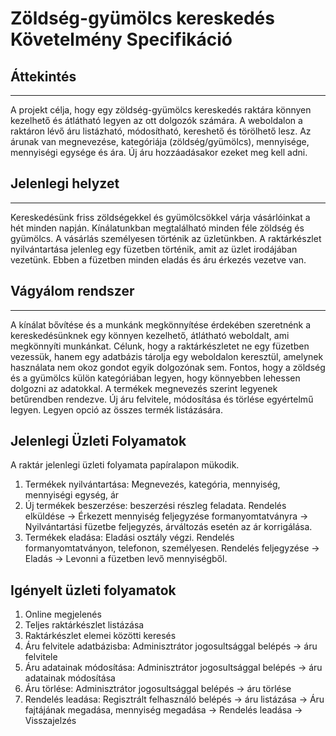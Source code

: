 # Zöldség-gyümölcs kereskedés Követelmény Specifikáció

## Áttekintés
---
A projekt célja, hogy egy zöldség-gyümölcs kereskedés raktára könnyen kezelhető és átlátható legyen az ott
dolgozók számára. A weboldalon a raktáron lévő áru listázható, módosítható, kereshető és törölhető lesz. Az 
árunak van megnevezése, kategóriája (zöldség/gyümölcs), mennyisége, mennyiségi egysége és ára. Új áru hozzáadásakor
ezeket meg kell adni.

## Jelenlegi helyzet
---
Kereskedésünk friss zöldségekkel és gyümölcsökkel várja vásárlóinkat a hét minden napján. Kínálatunkban megtalálható
minden féle zöldség és gyümölcs. A vásárlás személyesen történik az üzletünkben. A raktárkészlet nyilvántartása jelenleg
egy füzetben történik, amit az üzlet irodájában vezetünk. Ebben a füzetben minden eladás és áru érkezés vezetve van.

## Vágyálom rendszer
---
A kínálat bővítése és a munkánk megkönnyítése érdekében szeretnénk a kereskedésünknek egy könnyen kezelhető, átlátható
weboldalt, ami megkönnyíti munkánkat. Célunk, hogy a raktárkészletet ne egy füzetben vezessük, hanem egy adatbázis
tárolja egy weboldalon keresztül, amelynek használata nem okoz gondot egyik dolgozónak sem. Fontos, hogy a zöldség és
a gyümölcs külön kategóriában legyen, hogy könnyebben lehessen dolgozni az adatokkal. A termékek megnevezés szerint
legyenek betűrendben rendezve. Új áru felvitele, módosítása és törlése egyértelmű legyen. Legyen opció az összes termék
listázására.

## Jelenlegi Üzleti Folyamatok

A raktár jelenlegi üzleti folyamata papíralapon mükodik.

1. Termékek nyilvántartása: Megnevezés, kategória, mennyiség, mennyiségi egység, ár
2. Új termékek beszerzése: beszerzési részleg feladata. Rendelés elküldése -> Érkezett mennyiség feljegyzése formanyomtatványra -> Nyilvántartási füzetbe feljegyzés, árváltozás esetén az ár korrigálása.
3. Termékek eladása: Eladási osztály végzi. Rendelés formanyomtatványon, telefonon, személyesen. Rendelés feljegyzése -> Eladás -> Levonni a füzetben levő mennyiségből.

## Igényelt üzleti folyamatok
1. Online megjelenés
2. Teljes raktárkészlet listázása
3. Raktárkészlet elemei közötti keresés
4. Áru felvitele adatbázisba: Adminisztrátor jogosultsággal belépés -> áru felvitele
5. Áru adatainak módosítása: Adminisztrátor jogosultsággal belépés -> áru adatainak módosítása
6. Áru törlése: Adminisztrátor jogosultsággal belépés -> áru törlése
7. Rendelés leadása: Regisztrált felhasználó belépés -> áru listázása -> Áru fajtájának megadása, mennyiség megadása -> Rendelés leadása -> Visszajelzés